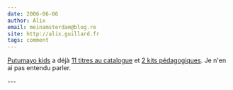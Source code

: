 ```yaml
---
date: 2006-06-06
author: Alix
email: meinamsterdam@blog.re
site: http://alix.guillard.fr
tags: comment
---
```


<p><a href="http://www.putumayo.com/playground.html">Putumayo kids</a> a déjà <a href="http://www.putumayo.com/playground_cds.html">11 titres au catalogue</a> et <a href="http://www.putumayo.com/playground_multicultural.html">2 kits pédagogiques</a>. Je n'en ai pas entendu parler.

</p>
---